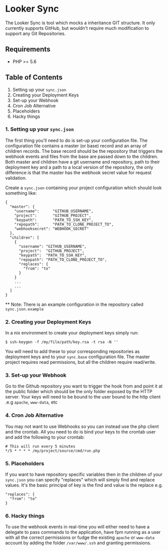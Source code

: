 # Looker Sync

The Looker Sync is tool which mocks a inheritance GIT structure. 
It only currently supports GitHub, but wouldn't require much modification to support any Git Repositories.

## Requirements
- PHP >= 5.6

## Table of Contents

1. Setting up your `sync.json`
2. Creating your Deployment Keys
3. Set-up your Webhook
4. Cron Job Alternative
5. Placeholders
6. Hacky things


### 1. Setting up your `sync.json`

The first thing you'll need to do is set-up your configuration file. The configuration file contains a master (or base) record
and an array of children records. The base record should be the repository that triggers the webhook events and files from the base 
are passed down to the children. Both master and children have a git username and repository, path to their deployment key
and a path to a local version of the repository, the only difference is that the master has the webhook secret value for request validation.

Create a `sync.json` containing your project configuration which should look something like:
```
{
  "master": {
    "username":      "GITHUB_USERNAME",
    "project":       "GITHUB_PROJECT",
    "keypath":       "PATH_TO_SSH_KEY",
    "repopath":      "PATH_TO_CLONE_PROJECT_TO",
    "webhooksecret": "WEBHOOK_SECRET"
  },
  "children": [
    {
      "username": "GITHUB_USERNAME",
      "project":  "GITHUB_PROJECT",
      "keypath":  "PATH_TO_SSH_KEY",
      "repopath": "PATH_TO_CLONE_PROJECT_TO",
      "replaces": {
        "from": "to"
      }
    }
    ...
    ...
  ]
}
```

** Note: There is an example configuration in the repository called `sync.json.example`

### 2. Creating your Deployment Keys

In a nix environment to create your deployment keys simply run:

```
$ ssh-keygen -f /my/file/path/key.rsa -t rsa -N ''
```

You will need to add these to your corresponding repositories as deployment keys and to your `sync.base` configuration file. 
The master project requires read permissions, but all the children require read/write.

### 3. Set-up your Webhook

Go to the Github repository you want to trigger the hook from and point it at the public folder which should be the only folder exposed by the HTTP server. Your keys will need to 
be bound to the user bound to the http client .e.g `apache`, `www-data`, etc

### 4. Cron Job Alternative

You may not want to use Webhooks so you can instead use the php client and the crontab. All you need to do is bind your 
keys to the crontab user and add the following to your crontab:

```
# This will run every 5 minutes
*/5 * * * * /my/project/source/cmd/run.php
```

### 5. Placeholders

If you want to have repository specific variables then in the children of your `sync.json` you can specify "replaces" which
will simply find and replace values. It's the basic principal of key is the find and value is the replace e.g.

```
"replaces": {
  "from": "to"
}
```

### 6. Hacky things

To use the webhook events in real-time you will either need to have a delegate to pass commands to the application,
have fpm running as a user with all the correct permissions or fudge the existing `apache` or `www-data` account by adding 
the folder `/var/www/.ssh` and granting permissions.